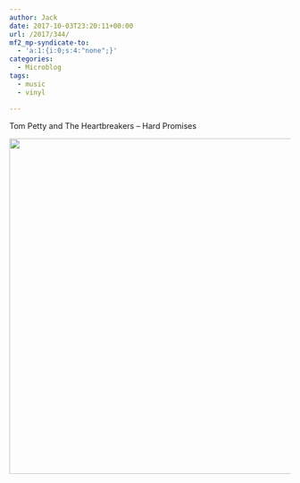 ```yaml
---
author: Jack
date: 2017-10-03T23:20:11+00:00
url: /2017/344/
mf2_mp-syndicate-to:
  - 'a:1:{i:0;s:4:"none";}'
categories:
  - Microblog
tags:
  - music
  - vinyl

---
```

Tom Petty and The Heartbreakers &#8211; Hard Promises

<img src="/img/2017/10/073bdd55bf0e4435820bc11b5ed06968.jpg" width="600" height="600" />